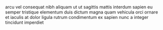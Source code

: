 arcu vel consequat nibh aliquam ut ut sagittis mattis interdum sapien eu semper
tristique elementum duis dictum magna quam vehicula orci ornare et iaculis at
dolor ligula rutrum condimentum ex sapien nunc a integer tincidunt imperdiet